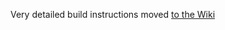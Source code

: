 Very detailed build instructions moved [to the Wiki](https://github.com/ribtoks/xpiks/wiki/Build-instructions)
